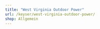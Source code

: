 ```yaml
---
title: "West Virginia Outdoor Power"
url: /keyser/west-virginia-outdoor-power/
shop: Allgemein
---
```

